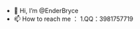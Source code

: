 - 👋 Hi, I’m @EnderBryce
- 📫 How to reach me ：
      1.QQ：3981757719

<!---
EnderBryce/EnderBryce is a ✨ special ✨ repository because its `README.md` (this file) appears on your GitHub profile.
You can click the Preview link to take a look at your changes.
--->
